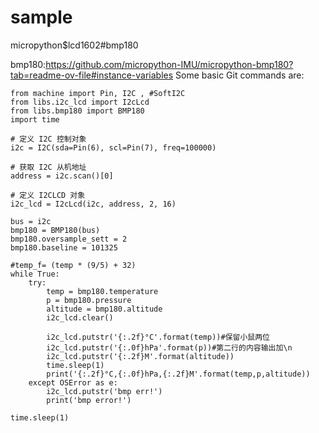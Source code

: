 # sample
micropython$lcd1602#bmp180

bmp180:https://github.com/micropython-IMU/micropython-bmp180?tab=readme-ov-file#instance-variables
Some basic Git commands are:
```
from machine import Pin, I2C , #SoftI2C
from libs.i2c_lcd import I2cLcd
from libs.bmp180 import BMP180
import time

# 定义 I2C 控制对象
i2c = I2C(sda=Pin(6), scl=Pin(7), freq=100000)

# 获取 I2C 从机地址
address = i2c.scan()[0]

# 定义 I2CLCD 对象
i2c_lcd = I2cLcd(i2c, address, 2, 16)

bus = i2c
bmp180 = BMP180(bus)
bmp180.oversample_sett = 2
bmp180.baseline = 101325

#temp_f= (temp * (9/5) + 32)
while True:
    try:
        temp = bmp180.temperature
        p = bmp180.pressure
        altitude = bmp180.altitude
        i2c_lcd.clear()
        
        i2c_lcd.putstr('{:.2f}°C'.format(temp))#保留小鼠两位
        i2c_lcd.putstr('{:.0f}hPa'.format(p))#第二行的内容输出加\n
        i2c_lcd.putstr('{:.2f}M'.format(altitude))
        time.sleep(1)
        print('{:.2f}°C,{:.0f}hPa,{:.2f}M'.format(temp,p,altitude))
    except OSError as e:
        i2c_lcd.putstr('bmp err!')
        print('bmp error!')
        
time.sleep(1)

```
